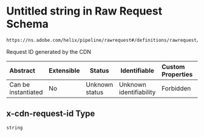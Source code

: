 # Untitled string in Raw Request Schema

```txt
https://ns.adobe.com/helix/pipeline/rawrequest#/definitions/rawrequest/properties/headers/properties/x-cdn-request-id
```

Request ID generated by the CDN


| Abstract            | Extensible | Status         | Identifiable            | Custom Properties | Additional Properties | Access Restrictions | Defined In                                                                |
| :------------------ | ---------- | -------------- | ----------------------- | :---------------- | --------------------- | ------------------- | ------------------------------------------------------------------------- |
| Can be instantiated | No         | Unknown status | Unknown identifiability | Forbidden         | Allowed               | none                | [rawrequest.schema.json\*](rawrequest.schema.json "open original schema") |

## x-cdn-request-id Type

`string`
